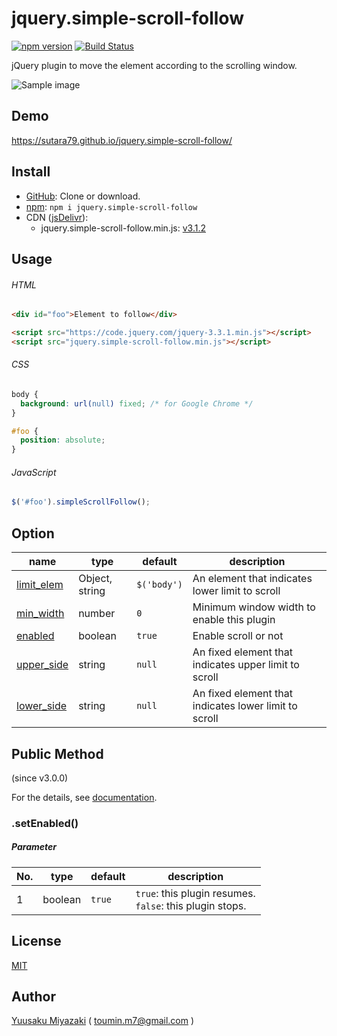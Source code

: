 # jquery.simple-scroll-follow

[![npm version](https://img.shields.io/npm/v/jquery.simple-scroll-follow.svg)](https://www.npmjs.com/package/jquery.simple-scroll-follow)
[![Build Status](https://travis-ci.org/sutara79/jquery.simple-scroll-follow.svg?branch=master)](https://travis-ci.org/sutara79/jquery.simple-scroll-follow)

jQuery plugin to move the element according to the scrolling window.

![Sample image](sample/image.png)


## Demo
https://sutara79.github.io/jquery.simple-scroll-follow/


## Install
- [GitHub](https://github.com/sutara79/jquery.simple-scroll-follow): Clone or download.
- [npm](https://www.npmjs.com/package/jquery.simple-scroll-follow): `npm i jquery.simple-scroll-follow`
- CDN ([jsDelivr](https://github.com/jsdelivr/jsdelivr#usage)):
    - jquery.simple-scroll-follow.min.js: [v3.1.2](https://cdn.jsdelivr.net/npm/jquery.simple-scroll-follow@3.1.2/dist/jquery.simple-scroll-follow.min.js)


## Usage
###### HTML
```html
<div id="foo">Element to follow</div>

<script src="https://code.jquery.com/jquery-3.3.1.min.js"></script>
<script src="jquery.simple-scroll-follow.min.js"></script>
```

###### CSS
```css
body {
  background: url(null) fixed; /* for Google Chrome */
}

#foo {
  position: absolute;
}
```

###### JavaScript
```javascript
$('#foo').simpleScrollFollow();
```


## Option
|name|type|default|description|
|--|--|--|--|
|[limit_elem](http://sutara79.github.io/jquery.simple-scroll-follow/#limit_elem)|Object, string|`$('body')`|An element that indicates lower limit to scroll|
|[min_width](http://sutara79.github.io/jquery.simple-scroll-follow/#min_width)|number|`0`|Minimum window width to enable this plugin|
|[enabled](http://sutara79.github.io/jquery.simple-scroll-follow/#enabled)|boolean|`true`|Enable scroll or not|
|[upper_side](http://sutara79.github.io/jquery.simple-scroll-follow/#fixed-elem)|string|`null`|An fixed element that indicates upper limit to scroll|
|[lower_side](http://sutara79.github.io/jquery.simple-scroll-follow/#fixed-elem)|string|`null`|An fixed element that indicates lower limit to scroll|


## Public Method
(since v3.0.0)

For the details, see [documentation](http://localhost/gh-pages/jq-plugin/jquery.simple-scroll-follow/#public-method).

### .setEnabled()
##### Parameter

|No.|type|default|description|
|--|--|--|--|
|1|boolean|`true`|`true`: this plugin resumes.<br>`false`: this plugin stops.|


## License
[MIT](https://www.opensource.org/licenses/mit-license.php)


## Author
[Yuusaku Miyazaki](http://sutara79.hatenablog.com/entry/2014/06/21/185709)
( <toumin.m7@gmail.com> )
